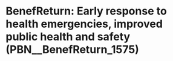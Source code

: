 # BenefReturn: __Early response to health emergencies, improved public health and safety__ (PBN__BenefReturn_1575)

